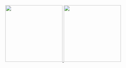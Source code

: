 <div>
  <a href="https://github.com/xisdenos">
  <img height="180em" src="https://github-readme-stats.vercel.app/api?username=xisdenos&show_icons=true&theme=tokyonight&include_all_commits=true&count_private=true"/>
  <img height="180em" src="https://github-readme-stats.vercel.app/api/top-langs/?username=xisdenos&layout=compact&langs_count=6&theme=tokyonight"/>
</div>
<div style="display: inline_block"><br>
  
